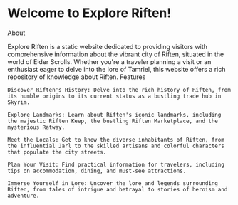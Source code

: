 # Welcome to Explore Riften!

About

Explore Riften is a static website dedicated to providing visitors with comprehensive information about the vibrant city of Riften, situated in the world of Elder Scrolls. Whether you're a traveler planning a visit or an enthusiast eager to delve into the lore of Tamriel, this website offers a rich repository of knowledge about Riften.
Features

    Discover Riften's History: Delve into the rich history of Riften, from its humble origins to its current status as a bustling trade hub in Skyrim.

    Explore Landmarks: Learn about Riften's iconic landmarks, including the majestic Riften Keep, the bustling Riften Marketplace, and the mysterious Ratway.

    Meet the Locals: Get to know the diverse inhabitants of Riften, from the influential Jarl to the skilled artisans and colorful characters that populate the city streets.

    Plan Your Visit: Find practical information for travelers, including tips on accommodation, dining, and must-see attractions.

    Immerse Yourself in Lore: Uncover the lore and legends surrounding Riften, from tales of intrigue and betrayal to stories of heroism and adventure.


